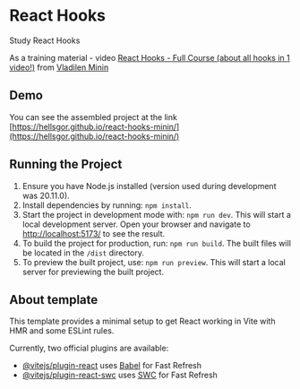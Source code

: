 # React Hooks

Study React Hooks

As a training material - video [React Hooks - Full Course (about all hooks in 1 video!)](https://www.youtube.com/watch?v=9kjxafhotqi&t=1357) from [Vladilen Minin](https://www.youtube.com/@vladilenminin)

## Demo

You can see the assembled project at the link [https://hellsgor.github.io/react-hooks-minin/](https://hellsgor.github.io/react-hooks-minin/)

## Running the Project

1. Ensure you have Node.js installed (version used during development was 20.11.0).
2. Install dependencies by running: `npm install`.
3. Start the project in development mode with: `npm run dev`. This will start a local development server. Open your browser and navigate to [http://localhost:5173/](http://localhost:5173/) to see the result.
4. To build the project for production, run: `npm run build`. The built files will be located in the `/dist` directory.
5. To preview the built project, use: `npm run preview`. This will start a local server for previewing the built project.

## About template

This template provides a minimal setup to get React working in Vite with HMR and some ESLint rules.

Currently, two official plugins are available:

- [@vitejs/plugin-react](https://github.com/vitejs/vite-plugin-react/blob/main/packages/plugin-react/README.md) uses [Babel](https://babeljs.io/) for Fast Refresh
- [@vitejs/plugin-react-swc](https://github.com/vitejs/vite-plugin-react-swc) uses [SWC](https://swc.rs/) for Fast Refresh
